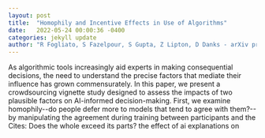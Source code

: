 ```yaml
---
layout: post
title:  "Homophily and Incentive Effects in Use of Algorithms"
date:   2022-05-24 00:00:36 -0400
categories: jekyll update
author: "R Fogliato, S Fazelpour, S Gupta, Z Lipton, D Danks - arXiv preprint arXiv:2205.09701, 2022"
---
```

As algorithmic tools increasingly aid experts in making consequential decisions, the need to understand the precise factors that mediate their influence has grown commensurately. In this paper, we present a crowdsourcing vignette study designed to assess the impacts of two plausible factors on AI-informed decision-making. First, we examine homophily--do people defer more to models that tend to agree with them?--by manipulating the agreement during training between participants and the  Cites: Does the whole exceed its parts? the effect of ai explanations on